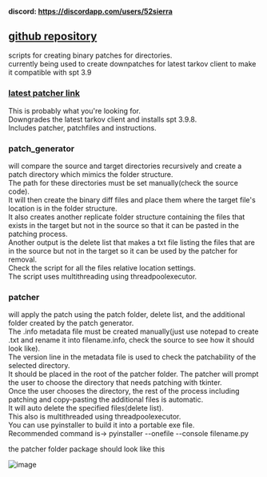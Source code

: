 #### discord: https://discordapp.com/users/52sierra  
## [github repository](https://github.com/52sierra-main/spt-3.9.8downpatcher)

scripts for creating binary patches for directories.  
currently being used to create downpatches for latest tarkov client to make it compatible with spt 3.9  
### [latest patcher link](https://52sierra.net/patcher/)  
This is probably what you're looking for.  
Downgrades the latest tarkov client and installs spt 3.9.8.  
Includes patcher, patchfiles and instructions.

### patch_generator  
will compare the source and target directories recursively and create a patch directory which mimics the folder structure.  
The path for these directories must be set manually(check the source code).  
It will then create the binary diff files and place them where the target file's location is in the folder structure.  
It also creates another replicate folder structure containing the files that exists in the target but not in the source so that it can be pasted in the patching process.  
Another output is the delete list that makes a txt file listing the files that are in the source but not in the target so it can be used by the patcher for removal.  
Check the script for all the files relative location settings.  
The script uses multithreading using threadpoolexecutor.  

  
### patcher  
will apply the patch using the patch folder, delete list, and the additional folder created by the patch generator.  
The .info metadata file must be created manually(just use notepad to create .txt and rename it into filename.info, check the source to see how it should look like).  
The version line in the metadata file is used to check the patchability of the selected directory.  
It should be placed in the root of the patcher folder.
The patcher will prompt the user to choose the directory that needs patching with tkinter.  
Once the user chooses the directory, the rest of the process including patching and copy-pasting the additional files is automatic.  
It will auto delete the specified files(delete list).  
This also is multithreaded using threadpoolexecutor.  
You can use pyinstaller to build it into a portable exe file.  
Recommended command is->  pyinstaller --onefile --console filename.py
  
  
  
the patcher folder package should look like this  
  
![image](https://github.com/user-attachments/assets/5225de4e-e724-48d3-a2b4-dfee109d7482)

